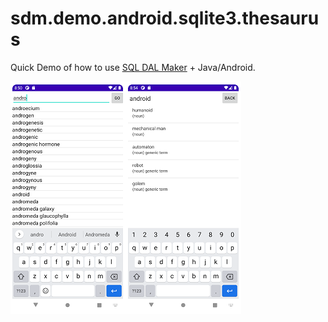 # sdm.demo.android.sqlite3.thesaurus
Quick Demo of how to use [SQL DAL Maker](https://github.com/panedrone/sqldalmaker) + Java/Android.

![demo-android1.png](demo-android1.png)

